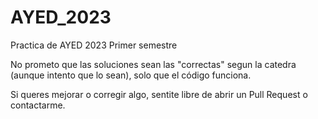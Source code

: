 # AYED_2023
Practica de AYED 2023 Primer semestre

No prometo que las soluciones sean las "correctas" segun la catedra (aunque intento que lo sean), solo que el código funciona.

Si queres mejorar o corregir algo, sentite libre de abrir un Pull Request o contactarme.
